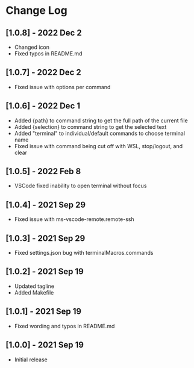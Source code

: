 # Change Log

## [1.0.8] - 2022 Dec 2
- Changed icon
- Fixed typos in README.md

## [1.0.7] - 2022 Dec 2
- Fixed issue with options per command

## [1.0.6] - 2022 Dec 1
- Added {path} to command string to get the full path of the current file
- Added {selection} to command string to get the selected text
- Added "terminal" to individual/default commands to choose terminal name
- Fixed issue with command being cut off with WSL, stop/logout, and clear

## [1.0.5] - 2022 Feb 8
- VSCode fixed inability to open terminal without focus

## [1.0.4] - 2021 Sep 29
- Fixed issue with ms-vscode-remote.remote-ssh

## [1.0.3] - 2021 Sep 29
- Fixed settings.json bug with terminalMacros.commands

## [1.0.2] - 2021 Sep 19
- Updated tagline
- Added Makefile

## [1.0.1] - 2021 Sep 19
- Fixed wording and typos in README.md

## [1.0.0] - 2021 Sep 19
- Initial release
